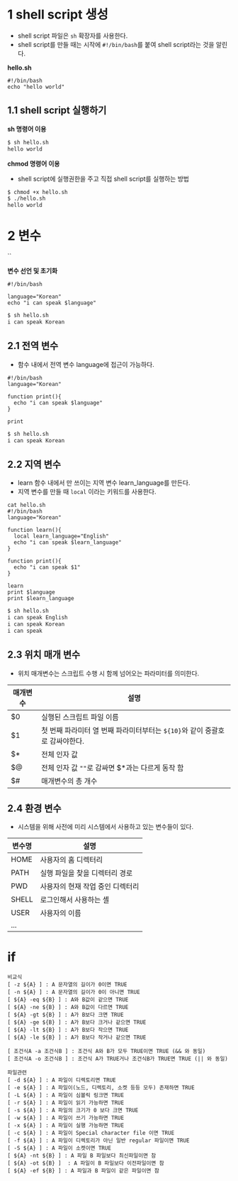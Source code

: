# 1 shell script 생성

- shell script 파일은 `sh` 확장자를 사용한다.
- shell script를 만들 때는 시작에 `#!/bin/bash`를 붙여 shell script라는 것을 알린다.



**hello.sh**

```shell
#!/bin/bash
echo "hello world"
```



## 1.1 shell script 실행하기



**sh 명령어 이용**

```bash
$ sh hello.sh
hello world
```



**chmod 명령어 이용**

- shell script에 실행권한을 주고 직접 shell script를 실행하는 방법

```bash
$ chmod +x hello.sh
$ ./hello.sh
hello world
```



# 2 변수

``

**변수 선언 및 초기화**

```shell
#!/bin/bash

language="Korean"
echo "i can speak $language"
```

```bash
$ sh hello.sh
i can speak Korean
```



## 2.1 전역 변수

- 함수 내에서 전역 변수 language에 접근이 가능하다.

````shell
#!/bin/bash
language="Korean"

function print(){
  echo "i can speak $language"
}

print
````

```bash
$ sh hello.sh
i can speak Korean
```



## 2.2 지역 변수

- learn 함수 내에서 만 쓰이는 지역 변수 learn_language를 만든다.
- 지역 변수를 만들 때 `local` 이라는 키워드를 사용한다.

```shell
cat hello.sh
#!/bin/bash
language="Korean"

function learn(){
  local learn_language="English"
  echo "i can speak $learn_language"
}

function print(){
  echo "i can speak $1"
}

learn
print $language
print $learn_language
```

```bash
$ sh hello.sh
i can speak English
i can speak Korean
i can speak
```



## 2.3 위치 매개 변수

- 위치 매개변수는 스크립트 수행 시 함께 넘어오는 파라미터를 의미한다.

| 매개변수 | 설명                                                         |
| -------- | ------------------------------------------------------------ |
| $0       | 실행된 스크립트 파일 이름                                    |
| $1       | 첫 번째 파라미터 열 번째 파라미터부터는 `${10}`와 같이 중괄호로 감싸야한다. |
| $*       | 전체 인자 값                                                 |
| $@       | 전체 인자 값 `""`로 감싸면 $*과는 다르게 동작 함             |
| $#       | 매개변수의 총 개수                                           |



## 2.4 환경 변수

- 시스템을 위해 사전에 미리 시스템에서 사용하고 있는 변수들이 있다.



| 변수명 | 설명                             |
| ------ | -------------------------------- |
| HOME   | 사용자의 홈 디렉터리             |
| PATH   | 실행 파일을 찾을 디렉터리 경로   |
| PWD    | 사용자의 현재 작업 중인 디렉터리 |
| SHELL  | 로그인해서 사용하는 셸           |
| USER   | 사용자의 이름                    |
| ...    |                                  |



# if

```
비교식
[ -z ${A} ] : A 문자열의 길이가 0이면 TRUE
[ -n ${A} ] : A 문자열의 길이가 0이 아니면 TRUE
[ ${A} -eq ${B} ] : A와 B값이 같으면 TRUE
[ ${A} -ne ${B} ] : A와 B값이 다르면 TRUE
[ ${A} -gt ${B} ] : A가 B보다 크면 TRUE
[ ${A} -ge ${B} ] : A가 B보다 크거나 같으면 TRUE
[ ${A} -lt ${B} ] : A가 B보다 작으면 TRUE
[ ${A} -le ${B} ] : A가 B보다 작거나 같으면 TRUE

[ 조건식A -a 조건식B ] : 조건식 A와 B가 모두 TRUE이면 TRUE (&& 와 동일)
[ 조건식A -o 조건식B ] : 조건식 A가 TRUE거나 조건식B가 TRUE면 TRUE (|| 와 동일)

파일관련
[ -d ${A} ] : A 파일이 디렉토리면 TRUE
[ -e ${A} ] : A 파일이(노드, 디렉토리, 소켓 등등 모두) 존재하면 TRUE
[ -L ${A} ] : A 파일이 심볼릭 링크면 TRUE
[ -r ${A} ] : A 파일이 읽기 가능하면 TRUE
[ -s ${A} ] : A 파일의 크기가 0 보다 크면 TRUE
[ -w ${A} ] : A 파일이 쓰기 가능하면 TRUE
[ -x ${A} ] : A 파일이 실행 가능하면 TRUE
[ -c ${A} ] : A 파일이 Special character file 이면 TRUE
[ -f ${A} ] : A 파일이 디렉토리가 아닌 일반 regular 파일이면 TRUE
[ -S ${A} ] : A 파일이 소켓이면 TRUE
[ ${A} -nt ${B} ] : A 파일 B 파일보다 최신파일이면 참
[ ${A} -ot ${B} ]  : A 파일이 B 파일보다 이전파일이면 참
[ ${A} -ef ${B} ] : A 파일과 B 파일이 같은 파일이면 참
```

